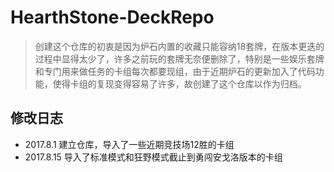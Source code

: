 # HearthStone-DeckRepo

> 创建这个仓库的初衷是因为炉石内置的收藏只能容纳18套牌，在版本更迭的过程中显得太少了，许多之前玩的套牌无奈便删除了，特别是一些娱乐套牌和专门用来做任务的卡组每次都要现组，由于近期炉石的更新加入了代码功能，使得卡组的复现变得容易了许多，故创建了这个仓库以作为归档。

## 修改日志

* 2017.8.1 建立仓库，导入了一些近期竞技场12胜的卡组
* 2017.8.15 导入了标准模式和狂野模式截止到勇闯安戈洛版本的卡组



